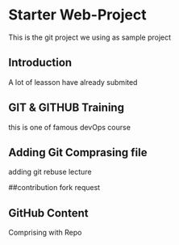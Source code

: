 # Starter Web-Project
This is the git project we using as sample project


## Introduction
A lot of leasson have already submited

## GIT & GITHUB Training
this is one of famous devOps course

## Adding Git Comprasing file
adding git rebuse lecture


##contribution
fork request


## GitHub Content 
Comprising with Repo